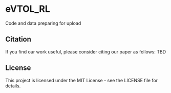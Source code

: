 # eVTOL_RL
Code and data preparing for upload

## Citation
If you find our work useful, please consider citing our paper as follows:
TBD

## License
This project is licensed under the MIT License - see the LICENSE file for details.
